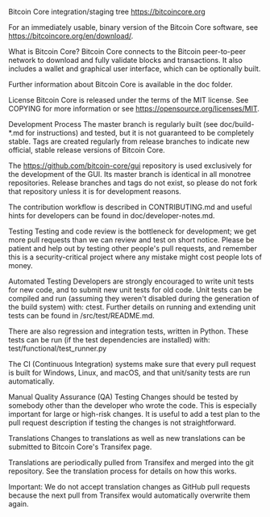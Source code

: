 Bitcoin Core integration/staging tree
https://bitcoincore.org

For an immediately usable, binary version of the Bitcoin Core software, see https://bitcoincore.org/en/download/.

What is Bitcoin Core?
Bitcoin Core connects to the Bitcoin peer-to-peer network to download and fully validate blocks and transactions. It also includes a wallet and graphical user interface, which can be optionally built.

Further information about Bitcoin Core is available in the doc folder.

License
Bitcoin Core is released under the terms of the MIT license. See COPYING for more information or see https://opensource.org/licenses/MIT.

Development Process
The master branch is regularly built (see doc/build-*.md for instructions) and tested, but it is not guaranteed to be completely stable. Tags are created regularly from release branches to indicate new official, stable release versions of Bitcoin Core.

The https://github.com/bitcoin-core/gui repository is used exclusively for the development of the GUI. Its master branch is identical in all monotree repositories. Release branches and tags do not exist, so please do not fork that repository unless it is for development reasons.

The contribution workflow is described in CONTRIBUTING.md and useful hints for developers can be found in doc/developer-notes.md.

Testing
Testing and code review is the bottleneck for development; we get more pull requests than we can review and test on short notice. Please be patient and help out by testing other people's pull requests, and remember this is a security-critical project where any mistake might cost people lots of money.

Automated Testing
Developers are strongly encouraged to write unit tests for new code, and to submit new unit tests for old code. Unit tests can be compiled and run (assuming they weren't disabled during the generation of the build system) with: ctest. Further details on running and extending unit tests can be found in /src/test/README.md.

There are also regression and integration tests, written in Python. These tests can be run (if the test dependencies are installed) with: test/functional/test_runner.py

The CI (Continuous Integration) systems make sure that every pull request is built for Windows, Linux, and macOS, and that unit/sanity tests are run automatically.

Manual Quality Assurance (QA) Testing
Changes should be tested by somebody other than the developer who wrote the code. This is especially important for large or high-risk changes. It is useful to add a test plan to the pull request description if testing the changes is not straightforward.

Translations
Changes to translations as well as new translations can be submitted to Bitcoin Core's Transifex page.

Translations are periodically pulled from Transifex and merged into the git repository. See the translation process for details on how this works.

Important: We do not accept translation changes as GitHub pull requests because the next pull from Transifex would automatically overwrite them again.
